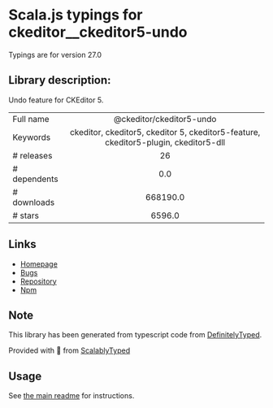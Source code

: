 
# Scala.js typings for ckeditor__ckeditor5-undo

Typings are for version 27.0

## Library description:
Undo feature for CKEditor 5.

|                    |                 |
| ------------------ | :-------------: |
| Full name          | @ckeditor/ckeditor5-undo |
| Keywords           | ckeditor, ckeditor5, ckeditor 5, ckeditor5-feature, ckeditor5-plugin, ckeditor5-dll |
| # releases         | 26 |
| # dependents       | 0.0 |
| # downloads        | 668190.0 |
| # stars            | 6596.0 |

## Links
- [Homepage](https://ckeditor.com/ckeditor-5)
- [Bugs](https://github.com/ckeditor/ckeditor5/issues)
- [Repository](https://github.com/ckeditor/ckeditor5)
- [Npm](https://www.npmjs.com/package/%40ckeditor%2Fckeditor5-undo)
    


## Note
This library has been generated from typescript code from [DefinitelyTyped](https://definitelytyped.org).

Provided with :purple_heart: from [ScalablyTyped](https://github.com/oyvindberg/ScalablyTyped)

## Usage
See [the main readme](../../readme.md) for instructions.



